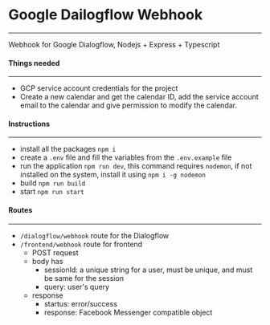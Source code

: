 # Google Dailogflow Webhook
---
Webhook for Google Dialogflow, Nodejs + Express + Typescript

#### Things needed
---
* GCP service account credentials for the project
* Create a new calendar and get the calendar ID, add the service account email to the calendar and give permission to modify the calendar.

#### Instructions
---
* install all the packages `npm i`
* create a `.env` file and fill the variables from the `.env.example` file
* run the application `npm run dev`, this command requires `nodemon`, if not installed on the system, install it using `npm i -g nodemon`
* build `npm run build`
* start `npm run start`

#### Routes
---
* `/dialogflow/webhook` route for the Dialogflow
* `/frontend/webhook` route for frontend
    - POST request
    - body has
        - sessionId: a unique string for a user, must be unique, and must be same for the session
        - query: user's query
    - response
        - startus: error/success
        - response: Facebook Messenger compatible object